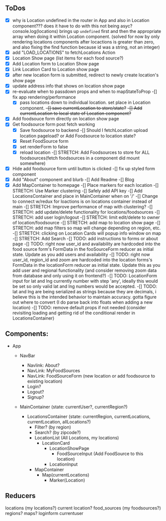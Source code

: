 ## ToDos

-[x] why is Location undefined in the router in App and also in Location component??? does it have to do with this not being asyc? console.log(locations) brings up `undefined` first and then the appropriate array when doing it within Location component. (solved for now by only rendering locations components after locactions is greater than zero, and also fixing the find function because id was a string, not an integer)
-[x] add "LOAD_LOCATIONS" to fetchLocations Action
-[x] Location Show page (list items for each food source?)
-[x] Add Location form to Location Show page
-[x] Link Location Card to Location show page
-[x] after new location form is submitted, redirect to newly create location's show page
-[x] update address info that shows on location show page
-[x] re-evaluate when to passdown props and when to mapStateToProp
    -[] fix app rendering/performance
    -[x] pass locations down to individual location. set place in Location component. 
    ~~-[] save currentLocation to store/state?~~
    ~~-[] Add currentLocation to local state of Location component?~~
-[x] Add foodsouce form directly on location show page
-[x] Get foodsource form post fetch working
    -[x] Save foodsource to backend
    -[] Should I fetchLocation upload location pageload? or Add Foodsource to location state?
    -[x] Reset FoodSource form
    -[x] set renderForm to false
    -[x] reload location
    -[] STRETCH: Add Foodsources to store for ALL foodsources(fetch foodsources in a component did mount somewhere)
-[x] Hide add foodsource form until button is clicked
-[] fix up styled form component
-[x] Add "About" component and blurb
-[] Add Readme
-[] Blog
-[x] Add MapContainer to homepage
-[] Place markers for each location
-[] STRETCH: Use Marker clustering
-[] Safely add API key
-[] Add LocationsContainer and place in MainContainer when on '/'
    -[] Change to connect w/redux for loactions is on locations container instead of main
-[] STRETCH: Improve performance of map with clustering?
-[] STRETCH: add update/delete functionality for locations/foodsources
-[] STRETCH: add user login/logout
-[] STRETCH: limit edit/delete to owner of location/foodsource
-[] STRETCH: add map to location show page
-[] STRETCH: add map filters so map will change depending on region, etc.
-[] STRETCH: clicking on Location Cards will popup info window on map
-[] STRETCH: Add Search
-[] TODO: add instructions to forms or about page
-[] TODO: right now user_id and availability are hardcoded into the food source form's FormData in the fooSourceForm reducer as initial state. Update as you add users and availability
-[] TODO: right now user_id, region_id and zoom are hardcoded into the location forms's FormData in the locationForm reducer as initial state. Update this as you add user and regional functionality (and consider removing zoom data from database and only using it on frontend?)
-[] TODO: LocationForm input for lat and lng currently number with step 'any', ideally this would be set so only valid lat and lng numbers would be accepted.
-[] TODO: lat and lng are being serialized as strings because they are decimals, i believe this is the intended behavior to maintain accuracy. gotta figure out where to convert (I do parse back into floats when adding a new location)
-[] TODO: remove default props if not needed (consider revisiting loading and getting rid of the conditional render in LocationsContainer)

## Components:
- App
    - NavBar
        - Navlink: About?
        - NavLink: MyFoodSources
        - NavLink: FoodSourceForm (new location or add foodsource to existing location)
        - Login?
        - Logout?
        - Signup?
    - MainContainer (state: currentUser?, currentRegion?)
    
        - LocationsContainer (state: currentRegion, currentLocations, currentLocation, allLocations?)
            - Filter? (by region)
            - Search? (by zipcode?)
            - LocationList (All Locations, my locations)
                - LocationCard
                    - LocationShowPage
                        - FoodSourceInput (Add FoodSource to this location)
                    - LocationInput
            - MapContainer
                - Map(currentLocations)
                    - Marker(Location)


## Reducers

locations
(my locations?)
current location?
food_sources
(my foodsources?)
regions?
maps?
loginform
currentuser



